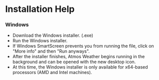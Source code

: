# Installation Help

### Windows
- Download the Windows installer. (.exe)
- Run the Windows installer.
- If Windows SmartScreen prevents you from running the file, click on "More info" and then "Run anyways".
- After the installer finishes, Atmos Weather begins running in the background and can be opened with the new desktop icon.
- At this time, the Windows installer is only available for x64-based processors (AMD and Intel machines).
